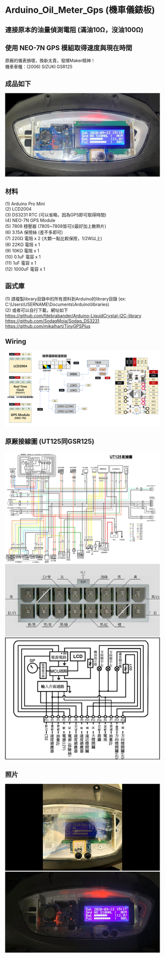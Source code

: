# Arduino_Oil_Meter_Gps (機車儀錶板)  
## 連接原本的油量偵測電阻 (滿油10Ω，沒油100Ω)  
## 使用 NEO-7N GPS 模組取得速度與現在時間  
 
原厰的儀表損壞，換新太貴，發揮Maker精神！  
機車車種：(2006) SIZUKI GSR125  

## 成品如下  
![image](https://github.com/Chihhao/Arduino_Oil_Meter_Gps/blob/main/image/1.jpg)

## 材料
(1) Arduino Pro Mini  
(2) LCD2004  
(3) DS3231 RTC (可以省略，因為GPS即可取得時間)  
(4) NEO-7N GPS Module  
(5) 7808 穩壓器 (7805~7808皆可)(最好加上散熱片)  
(6) 3.15A 保險絲 (差不多即可)  
(7) 220Ω 電阻 x 2  (大顆一點比較保險，1/2W以上)  
(8) 22KΩ 電阻 x 1  
(9) 10KΩ 電阻 x 1  
(10) 0.1uF  電容 x 1  
(11) 1uF    電容 x 1  
(12) 1000uF 電容 x 1  

## 函式庫 
(1) 請複製library目錄中的所有資料到Arduino的library目錄 (ex: C:\Users\USERNAME\Documents\Arduino\libraries)  
(2) 或者可以自行下載，網址如下  
https://github.com/fdebrabander/Arduino-LiquidCrystal-I2C-library  
https://github.com/SodaqMoja/Sodaq_DS3231  
https://github.com/mikalhart/TinyGPSPlus  

## Wiring  
![image](https://github.com/Chihhao/Arduino_Oil_Meter_Gps/blob/main/image/wiring.png)  

## 原厰接線圖 (UT125同GSR125)  
![image](https://github.com/Chihhao/Arduino_Oil_Meter_Gps/blob/main/image/wiring2.png)  
![image](https://github.com/Chihhao/Arduino_Oil_Meter_Gps/blob/main/image/4.png)  
![image](https://github.com/Chihhao/Arduino_Oil_Meter_Gps/blob/main/image/5.png)  

## 照片  
![image](https://github.com/Chihhao/Arduino_Oil_Meter_Gps/blob/main/image/2.jpg)  
![image](https://github.com/Chihhao/Arduino_Oil_Meter_Gps/blob/main/image/3.jpg)  

